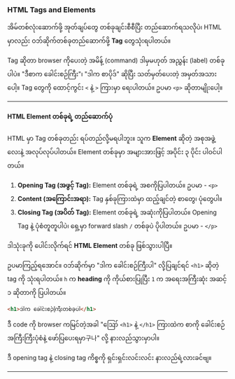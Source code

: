### HTML Tags and Elements

အိမ်တစ်လုံးဆောက်ဖို့ အုတ်ချပ်တွေ တစ်ခုချင်းစီစီပြီး တည်ဆောက်ရသလိုပဲ၊ HTML မှာလည်း ဝဘ်ဆိုက်တစ်ခုတည်ဆောက်ဖို့ **Tag** တွေသုံးရပါတယ်။

Tag ဆိုတာ browser ကိုပေးတဲ့ အမိန့် (command) ဒါမှမဟုတ် အညွှန်း (label) တစ်ခုပါပဲ။ "ဒီစာက ခေါင်းစဉ်ကြီး"၊ "ဒါက စာပိုဒ်" ဆိုပြီး သတ်မှတ်ပေးတဲ့ အမှတ်အသားပေါ့။ Tag တွေကို ထောင့်ကွင်း `<` နဲ့ `>` ကြားမှာ ရေးပါတယ်။ ဥပမာ `<p>` ဆိုတာမျိုးပေါ့။

-----

#### HTML Element တစ်ခုရဲ့ တည်ဆောက်ပုံ

HTML မှာ Tag တစ်ခုတည်း ရပ်တည်လို့မရပါဘူး။ သူက **Element** ဆိုတဲ့ အစုအဖွဲ့လေးနဲ့ အလုပ်လုပ်ပါတယ်။ Element တစ်ခုမှာ အများအားဖြင့် အပိုင်း ၃ ပိုင်း ပါဝင်ပါတယ်။

1.  **Opening Tag (အဖွင့် Tag):** Element တစ်ခုရဲ့ အစကိုပြပါတယ်။ ဥပမာ - `<p>`
2.  **Content (အကြောင်းအရာ):** Tag နှစ်ခုကြားထဲမှာ ထည့်ချင်တဲ့ စာတွေ၊ ပုံတွေပါ။
3.  **Closing Tag (အပိတ် Tag):** Element တစ်ခုရဲ့ အဆုံးကိုပြပါတယ်။ Opening Tag နဲ့ ပုံစံတူတူပါပဲ၊ ရှေ့မှာ forward slash `/` တစ်ခုပဲ ပိုပါတယ်။ ဥပမာ - `</p>`

ဒါသုံးခုကို ပေါင်းလိုက်ရင် **HTML Element** တစ်ခု ဖြစ်သွားပါပြီ။

ဥပမာကြည့်ရအောင်။ ဝဘ်ဆိုက်မှာ "ဒါက ခေါင်းစဉ်ကြီးပါ" လို့ပြချင်ရင် `<h1>` ဆိုတဲ့ tag ကို သုံးရပါတယ်။ `h` က **heading** ကို ကိုယ်စားပြုပြီး `1` က အရေးအကြီးဆုံး အဆင့် ၁ ဆိုတာကို ပြပါတယ်။

```html
<h1>ဒါက ခေါင်းစဉ်ကြီးတစ်ခုပါ</h1>
```

ဒီ code ကို browser ကမြင်တဲ့အခါ "ဪ `<h1>` နဲ့ `</h1>` ကြားထဲက စာကို ခေါင်းစဉ်အကြီးကြီးပုံစံနဲ့ ဖော်ပြပေးရမှာ구나" လို့ နားလည်သွားမှာပါ။

ဒီ opening tag နဲ့ closing tag ကိစ္စကို ရှင်းရှင်းလင်းလင်း နားလည်ရဲ့လားခင်ဗျ။

-----
